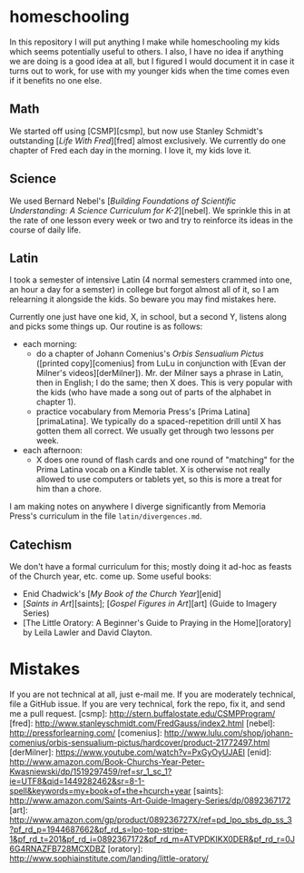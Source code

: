 # homeschooling

In this repository I will put anything I make while homeschooling my kids which seems potentially useful to others. I also, I have no idea if anything we are doing is a good idea at all, but I figured I would document it in case it turns out to work, for use with my younger kids when the time comes even if it benefits no one else.

## Math

We started off using [CSMP][csmp], but now use Stanley Schmidt's outstanding [_Life With Fred_][fred] almost exclusively.  We currently do one chapter of Fred each day in the morning.  I love it, my kids love it.  

## Science
We used Bernard Nebel's [_Building Foundations of Scientific Understanding: A Science Curriculum for K-2_][nebel].  We sprinkle this in at the rate of one lesson every week or two and try to reinforce its ideas in the course of daily life.

## Latin

I took a semester of intensive Latin (4 normal semesters crammed into one, an hour a day for a semster) in college but forgot almost all of it, so I am relearning it alongside the kids.  So beware you may find mistakes here.  

Currently one just have one kid, X, in school, but a second Y, listens along and picks some things up.  Our routine is as follows:
- each morning:
  - do a chapter of Johann Comenius's _Orbis Sensualium Pictus_ ([printed copy][comenius] from LuLu in conjunction with [Evan der Milner's videos][derMilner]).  Mr. der Milner says a phrase in Latin, then in English; I do the same; then X does.  This is very popular with the kids (who have made a song out of parts of the alphabet in chapter 1).
  - practice vocabulary from Memoria Press's [Prima Latina][primaLatina].  We typically do a spaced-repetition drill until X has gotten them all correct.  We usually get through two lessons per week.
- each afternoon:
  - X does one round of flash cards and one round of "matching" for the Prima Latina vocab on a Kindle tablet. X is otherwise not really allowed to use computers or tablets yet, so this is more a treat for him than a chore.

I am making notes on anywhere I diverge significantly from Memoria Press's curriculum in the file `latin/divergences.md`.  

## Catechism

We don't have a formal curriculum for this; mostly doing it ad-hoc as feasts of the Church year, etc. come up.  Some useful books:
  - Enid Chadwick's [_My Book of the Church Year_][enid]
  - [_Saints in Art_][saints]; [_Gospel Figures in Art_][art] (Guide to Imagery Series)
  - [The Little Oratory: A Beginner's Guide to Praying in the Home][oratory] by Leila Lawler and David Clayton.

# Mistakes
If you are not technical at all, just e-mail me.  If you are moderately technical, file a GitHub issue. If you are very technical, fork the repo, fix it, and send me a pull request.
[csmp]: http://stern.buffalostate.edu/CSMPProgram/
[fred]: http://www.stanleyschmidt.com/FredGauss/index2.html
[nebel]: http://pressforlearning.com/
[comenius]: http://www.lulu.com/shop/johann-comenius/orbis-sensualium-pictus/hardcover/product-21772497.html
[derMilner]: https://www.youtube.com/watch?v=PxGyOyUJAEI
[enid]: http://www.amazon.com/Book-Churchs-Year-Peter-Kwasniewski/dp/1519297459/ref=sr_1_sc_1?ie=UTF8&qid=1449282462&sr=8-1-spell&keywords=my+book+of+the+hcurch+year
[saints]: http://www.amazon.com/Saints-Art-Guide-Imagery-Series/dp/0892367172
[art]: http://www.amazon.com/gp/product/089236727X/ref=pd_lpo_sbs_dp_ss_3?pf_rd_p=1944687662&pf_rd_s=lpo-top-stripe-1&pf_rd_t=201&pf_rd_i=0892367172&pf_rd_m=ATVPDKIKX0DER&pf_rd_r=0J6G4RNAZFB728MCXDBZ
[oratory]: http://www.sophiainstitute.com/landing/little-oratory/
